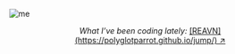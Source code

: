 ![me](https://github.com/user-attachments/assets/c03be268-b082-4045-a1ec-7f17bf31e09a)

<p align="center">
  <i>What I’ve been coding lately:</i>
  <a href="https://polyglotparrot.github.io/jump/" target="_blank" rel="noopener noreferrer">[REAVN](https://polyglotparrot.github.io/jump/) ↗</a>
</p>
























  



